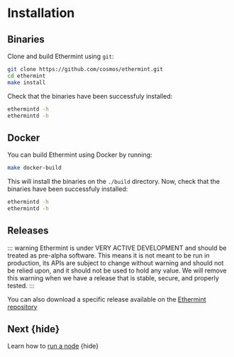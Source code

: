 <!--
order: 1
-->

# Installation

## Binaries

Clone and build Ethermint using `git`:

```bash
git clone https://github.com/cosmos/ethermint.git
cd ethermint
make install
```

Check that the binaries have been successfuly installed:

```bash
ethermintd -h
ethermintd -h
```

## Docker

You can build Ethermint using Docker by running:

```bash
make docker-build
```

This will install the binaries on the `./build` directory. Now, check that the binaries have been
successfuly installed:

```bash
ethermintd -h
ethermintd -h
```

## Releases

::: warning
Ethermint is under VERY ACTIVE DEVELOPMENT and should be treated as pre-alpha software. This means it is not meant to be run in production, its APIs are subject to change without warning and should not be relied upon, and it should not be used to hold any value. We will remove this warning when we have a release that is stable, secure, and properly tested.
:::

You can also download a specific release available on the [Ethermint repository](https://github.com/cosmos/ethermint/releases)

## Next {hide}

Learn how to [run a node](./.run_node.md) {hide}
